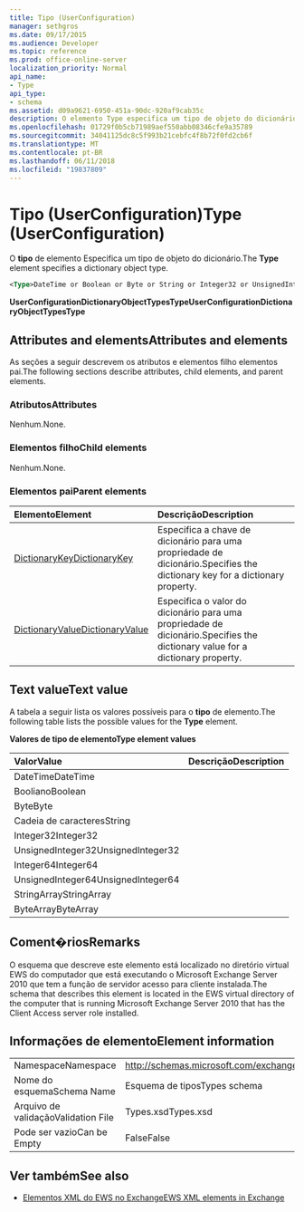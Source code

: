 ```yaml
---
title: Tipo (UserConfiguration)
manager: sethgros
ms.date: 09/17/2015
ms.audience: Developer
ms.topic: reference
ms.prod: office-online-server
localization_priority: Normal
api_name:
- Type
api_type:
- schema
ms.assetid: d09a9621-6950-451a-90dc-920af9cab35c
description: O elemento Type especifica um tipo de objeto do dicionário.
ms.openlocfilehash: 01729f0b5cb71989aef550abb08346cfe9a35789
ms.sourcegitcommit: 34041125dc8c5f993b21cebfc4f8b72f0fd2cb6f
ms.translationtype: MT
ms.contentlocale: pt-BR
ms.lasthandoff: 06/11/2018
ms.locfileid: "19837809"
---
```

# <a name="type-userconfiguration"></a><span data-ttu-id="d7ff6-103">Tipo (UserConfiguration)</span><span class="sxs-lookup"><span data-stu-id="d7ff6-103">Type (UserConfiguration)</span></span>

<span data-ttu-id="d7ff6-104">O **tipo** de elemento Especifica um tipo de objeto do dicionário.</span><span class="sxs-lookup"><span data-stu-id="d7ff6-104">The **Type** element specifies a dictionary object type.</span></span> 
  
```xml
<Type>DateTime or Boolean or Byte or String or Integer32 or UnsignedInteger32 or Integer64 or UnsignedInteger64 or StringArray or ByteArray</Type> 
```

 <span data-ttu-id="d7ff6-105">**UserConfigurationDictionaryObjectTypesType**</span><span class="sxs-lookup"><span data-stu-id="d7ff6-105">**UserConfigurationDictionaryObjectTypesType**</span></span>
## <a name="attributes-and-elements"></a><span data-ttu-id="d7ff6-106">Attributes and elements</span><span class="sxs-lookup"><span data-stu-id="d7ff6-106">Attributes and elements</span></span>

<span data-ttu-id="d7ff6-107">As seções a seguir descrevem os atributos e elementos filho elementos pai.</span><span class="sxs-lookup"><span data-stu-id="d7ff6-107">The following sections describe attributes, child elements, and parent elements.</span></span>
  
### <a name="attributes"></a><span data-ttu-id="d7ff6-108">Atributos</span><span class="sxs-lookup"><span data-stu-id="d7ff6-108">Attributes</span></span>

<span data-ttu-id="d7ff6-109">Nenhum.</span><span class="sxs-lookup"><span data-stu-id="d7ff6-109">None.</span></span>
  
### <a name="child-elements"></a><span data-ttu-id="d7ff6-110">Elementos filho</span><span class="sxs-lookup"><span data-stu-id="d7ff6-110">Child elements</span></span>

<span data-ttu-id="d7ff6-111">Nenhum.</span><span class="sxs-lookup"><span data-stu-id="d7ff6-111">None.</span></span>
  
### <a name="parent-elements"></a><span data-ttu-id="d7ff6-112">Elementos pai</span><span class="sxs-lookup"><span data-stu-id="d7ff6-112">Parent elements</span></span>

|<span data-ttu-id="d7ff6-113">**Elemento**</span><span class="sxs-lookup"><span data-stu-id="d7ff6-113">**Element**</span></span>|<span data-ttu-id="d7ff6-114">**Descrição**</span><span class="sxs-lookup"><span data-stu-id="d7ff6-114">**Description**</span></span>|
|:-----|:-----|
|[<span data-ttu-id="d7ff6-115">DictionaryKey</span><span class="sxs-lookup"><span data-stu-id="d7ff6-115">DictionaryKey</span></span>](dictionarykey.md) <br/> |<span data-ttu-id="d7ff6-116">Especifica a chave de dicionário para uma propriedade de dicionário.</span><span class="sxs-lookup"><span data-stu-id="d7ff6-116">Specifies the dictionary key for a dictionary property.</span></span>  <br/> |
|[<span data-ttu-id="d7ff6-117">DictionaryValue</span><span class="sxs-lookup"><span data-stu-id="d7ff6-117">DictionaryValue</span></span>](dictionaryvalue.md) <br/> |<span data-ttu-id="d7ff6-118">Especifica o valor do dicionário para uma propriedade de dicionário.</span><span class="sxs-lookup"><span data-stu-id="d7ff6-118">Specifies the dictionary value for a dictionary property.</span></span>  <br/> |
   
## <a name="text-value"></a><span data-ttu-id="d7ff6-119">Text value</span><span class="sxs-lookup"><span data-stu-id="d7ff6-119">Text value</span></span>

<span data-ttu-id="d7ff6-120">A tabela a seguir lista os valores possíveis para o **tipo** de elemento.</span><span class="sxs-lookup"><span data-stu-id="d7ff6-120">The following table lists the possible values for the **Type** element.</span></span> 
  
<span data-ttu-id="d7ff6-121">**Valores de tipo de elemento**</span><span class="sxs-lookup"><span data-stu-id="d7ff6-121">**Type element values**</span></span>

|<span data-ttu-id="d7ff6-122">**Valor**</span><span class="sxs-lookup"><span data-stu-id="d7ff6-122">**Value**</span></span>|<span data-ttu-id="d7ff6-123">**Descrição**</span><span class="sxs-lookup"><span data-stu-id="d7ff6-123">**Description**</span></span>|
|:-----|:-----|
|<span data-ttu-id="d7ff6-124">DateTime</span><span class="sxs-lookup"><span data-stu-id="d7ff6-124">DateTime</span></span>  <br/> ||
|<span data-ttu-id="d7ff6-125">Booliano</span><span class="sxs-lookup"><span data-stu-id="d7ff6-125">Boolean</span></span>  <br/> ||
|<span data-ttu-id="d7ff6-126">Byte</span><span class="sxs-lookup"><span data-stu-id="d7ff6-126">Byte</span></span>  <br/> ||
|<span data-ttu-id="d7ff6-127">Cadeia de caracteres</span><span class="sxs-lookup"><span data-stu-id="d7ff6-127">String</span></span>  <br/> ||
|<span data-ttu-id="d7ff6-128">Integer32</span><span class="sxs-lookup"><span data-stu-id="d7ff6-128">Integer32</span></span>  <br/> ||
|<span data-ttu-id="d7ff6-129">UnsignedInteger32</span><span class="sxs-lookup"><span data-stu-id="d7ff6-129">UnsignedInteger32</span></span>  <br/> ||
|<span data-ttu-id="d7ff6-130">Integer64</span><span class="sxs-lookup"><span data-stu-id="d7ff6-130">Integer64</span></span>  <br/> ||
|<span data-ttu-id="d7ff6-131">UnsignedInteger64</span><span class="sxs-lookup"><span data-stu-id="d7ff6-131">UnsignedInteger64</span></span>  <br/> ||
|<span data-ttu-id="d7ff6-132">StringArray</span><span class="sxs-lookup"><span data-stu-id="d7ff6-132">StringArray</span></span>  <br/> ||
|<span data-ttu-id="d7ff6-133">ByteArray</span><span class="sxs-lookup"><span data-stu-id="d7ff6-133">ByteArray</span></span>  <br/> ||
   
## <a name="remarks"></a><span data-ttu-id="d7ff6-134">Coment�rios</span><span class="sxs-lookup"><span data-stu-id="d7ff6-134">Remarks</span></span>

<span data-ttu-id="d7ff6-135">O esquema que descreve este elemento está localizado no diretório virtual EWS do computador que está executando o Microsoft Exchange Server 2010 que tem a função de servidor acesso para cliente instalada.</span><span class="sxs-lookup"><span data-stu-id="d7ff6-135">The schema that describes this element is located in the EWS virtual directory of the computer that is running Microsoft Exchange Server 2010 that has the Client Access server role installed.</span></span>
  
## <a name="element-information"></a><span data-ttu-id="d7ff6-136">Informações de elemento</span><span class="sxs-lookup"><span data-stu-id="d7ff6-136">Element information</span></span>

|||
|:-----|:-----|
|<span data-ttu-id="d7ff6-137">Namespace</span><span class="sxs-lookup"><span data-stu-id="d7ff6-137">Namespace</span></span>  <br/> |http://schemas.microsoft.com/exchange/services/2006/types  <br/> |
|<span data-ttu-id="d7ff6-138">Nome do esquema</span><span class="sxs-lookup"><span data-stu-id="d7ff6-138">Schema Name</span></span>  <br/> |<span data-ttu-id="d7ff6-139">Esquema de tipos</span><span class="sxs-lookup"><span data-stu-id="d7ff6-139">Types schema</span></span>  <br/> |
|<span data-ttu-id="d7ff6-140">Arquivo de validação</span><span class="sxs-lookup"><span data-stu-id="d7ff6-140">Validation File</span></span>  <br/> |<span data-ttu-id="d7ff6-141">Types.xsd</span><span class="sxs-lookup"><span data-stu-id="d7ff6-141">Types.xsd</span></span>  <br/> |
|<span data-ttu-id="d7ff6-142">Pode ser vazio</span><span class="sxs-lookup"><span data-stu-id="d7ff6-142">Can be Empty</span></span>  <br/> |<span data-ttu-id="d7ff6-143">False</span><span class="sxs-lookup"><span data-stu-id="d7ff6-143">False</span></span>  <br/> |
   
## <a name="see-also"></a><span data-ttu-id="d7ff6-144">Ver também</span><span class="sxs-lookup"><span data-stu-id="d7ff6-144">See also</span></span>



- [<span data-ttu-id="d7ff6-145">Elementos XML do EWS no Exchange</span><span class="sxs-lookup"><span data-stu-id="d7ff6-145">EWS XML elements in Exchange</span></span>](ews-xml-elements-in-exchange.md)

